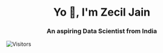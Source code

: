 <h1 align="center">Yo 👋, I'm Zecil Jain</h1>
<h3 align="center">An aspiring Data Scientist from India</h3>


![Visitors](https://api.visitorbadge.io/api/visitors?path=https%3A%2F%2Fgithub.com%2Fzeciljain8197&label=Tourists&labelColor=%230e0a8a&countColor=%23d9e3f0&style=plastic&labelStyle=none)

<!--
**zeciljain8197/zeciljain8197** is a ✨ _special_ ✨ repository because its `README.md` (this file) appears on your GitHub profile.

Here are some ideas to get you started:

- 🌱 I’m currently learning Machine Learning

- 👯 I’m looking to collaborate on a Formula1 exclusive community platform for its enthusiasts. 
- 💬 Ask me about Python, SQL, Data Vis, Data Analysis and Machine Learning 

- 📫 How to reach me: zecil.jain@gmail.com

- 😄 Pronouns: He/Him

- ⚡ Fun facts: Listening to music, playing games(indoor/outdoor/console), watching F1 GPs and football matches are my pastimes. Being an avid reader I also like to collect books!

<h3 align="left">Connect with me:</h3>
<p align="left">
<a href="https://www.linkedin.com/in/zecil-jain/" target="blank"><img align="center" src="https://raw.githubusercontent.com/rahuldkjain/github-profile-readme-generator/master/src/images/icons/Social/linked-in-alt.svg" alt="zecil-jain" height="30" width="40" /></a>
<a href="https://www.kaggle.com/zeciljain" target="blank"><img align="center" src="https://raw.githubusercontent.com/rahuldkjain/github-profile-readme-generator/master/src/images/icons/Social/kaggle.svg" alt="zecil8197" height="30" width="40" /></a>
</p>
